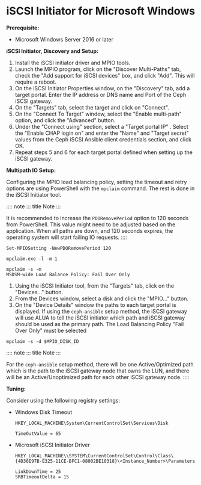 # iSCSI Initiator for Microsoft Windows

**Prerequisite:**

-   Microsoft Windows Server 2016 or later

**iSCSI Initiator, Discovery and Setup:**

1.  Install the iSCSI initiator driver and MPIO tools.
2.  Launch the MPIO program, click on the \"Discover Multi-Paths\" tab,
    check the \"Add support for iSCSI devices" box, and click \"Add\".
    This will require a reboot.
3.  On the iSCSI Initiator Properties window, on the \"Discovery\" tab,
    add a target portal. Enter the IP address or DNS name and Port of
    the Ceph iSCSI gateway.
4.  On the "Targets" tab, select the target and click on "Connect".
5.  On the "Connect To Target" window, select the "Enable multi-path"
    option, and click the "Advanced" button.
6.  Under the \"Connect using\" section, select a "Target portal IP" .
    Select the "Enable CHAP login on" and enter the \"Name\" and
    \"Target secret\" values from the Ceph iSCSI Ansible client
    credentials section, and click OK.
7.  Repeat steps 5 and 6 for each target portal defined when setting up
    the iSCSI gateway.

**Multipath IO Setup:**

Configuring the MPIO load balancing policy, setting the timeout and
retry options are using PowerShell with the `mpclaim` command. The rest
is done in the iSCSI Initiator tool.

:::: note
::: title
Note
:::

It is recommended to increase the `PDORemovePeriod` option to 120
seconds from PowerShell. This value might need to be adjusted based on
the application. When all paths are down, and 120 seconds expires, the
operating system will start failing IO requests.
::::

    Set-MPIOSetting -NewPDORemovePeriod 120

    mpclaim.exe -l -m 1

    mpclaim -s -m
    MSDSM-wide Load Balance Policy: Fail Over Only

1.  Using the iSCSI Initiator tool, from the "Targets" tab, click on the
    "Devices\..." button.
2.  From the Devices window, select a disk and click the "MPIO\..."
    button.
3.  On the \"Device Details\" window the paths to each target portal is
    displayed. If using the `ceph-ansible` setup method, the iSCSI
    gateway will use ALUA to tell the iSCSI initiator which path and
    iSCSI gateway should be used as the primary path. The Load Balancing
    Policy "Fail Over Only" must be selected

<!-- -->

    mpclaim -s -d $MPIO_DISK_ID

:::: note
::: title
Note
:::

For the `ceph-ansible` setup method, there will be one Active/Optimized
path which is the path to the iSCSI gateway node that owns the LUN, and
there will be an Active/Unoptimized path for each other iSCSI gateway
node.
::::

**Tuning:**

Consider using the following registry settings:

-   Windows Disk Timeout

        HKEY_LOCAL_MACHINE\System\CurrentControlSet\Services\Disk

        TimeOutValue = 65

-   Microsoft iSCSI Initiator Driver

        HKEY_LOCAL_MACHINE\\SYSTEM\CurrentControlSet\Control\Class\{4D36E97B-E325-11CE-BFC1-08002BE10318}\<Instance_Number>\Parameters

        LinkDownTime = 25
        SRBTimeoutDelta = 15
